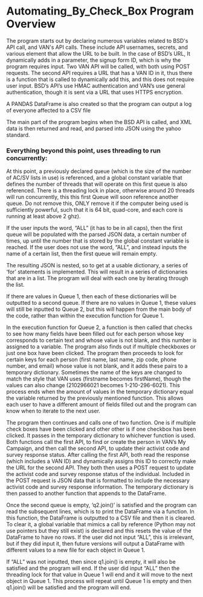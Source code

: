 # Automating_By_Check_Box Program Overview
The program starts out by declaring numerous variables related to BSD's API call, and VAN's API calls. These include API usernames, secrets, and various element that allow the URL to be built. In the case of BSD’s URL, It dynamically adds in a parameter, the signup form ID, which is why the program requires input. Two VAN API will be called, with both using POST requests. The second API requires a URL that has a VAN ID in it, thus there is a function that is called to dynamically add this, and this does not require user input. BSD’s API’s use HMAC authentication and VAN’s use general authentication, though it is sent via a URL that uses HTTPS encryption.

A PANDAS DataFrame is also created so that the program can output a log of everyone affected to a CSV file

The main part of the program begins when the BSD API is called, and XML data is then returned and read, and parsed into JSON using the yahoo standard. 

### Everything beyond this point, uses threading to run concurrently:

At this point, a previously declared queue (which is the size of the number of AC/SV lists in use) is referenced, and a global constant variable that defines the number of threads that will operate on this first queue is also referenced. There is a threading lock in place, otherwise around 20 threads will run concurrently, this this first Queue will soon reference another queue. Do not remove this, ONLY remove it if the computer being used is sufficiently powerful, such that it is 64 bit, quad-core, and each core is running at least above 2 ghz). 

If the user inputs the word, “ALL” (it has to be in all caps), then the first queue will be populated with the parsed JSON data, a certain number of times, up until the number that is stored by the global constant variable is reached. If the user does not use the word, “ALL”, and instead inputs the name of a certain list, then the first queue will remain empty.

The resulting JSON is nested, so to get at a usable dictionary, a series of ‘for’ statements is implemented. This will result in a series of dictionaries that are in a list. The program will deal with each one by iterating through the list. 

If there are values in Queue 1, then each of these dictionaries will be outputted to a second queue. If there are no values in Queue 1, these values will still be inputted to Queue 2, but this will happen from the main body of the code, rather than within the execution function for Queue 1.

In the execution function for Queue 2, a function is then called that checks to see how many fields have been filled out for each person whose key corresponds to certain text and whose value is not blank, and this number is assigned to a variable. The program also finds out if multiple checkboxes or just one box have been clicked. The program then proceeds to look for certain keys for each person (first name, last name, zip code, phone number, and email) whose value is not blank, and it adds these pairs to a temporary dictionary. Sometimes the name of the keys are changed to match the style that VAN uses (firstname becomes firstName), though the values can also change (2102966021 becomes 1-210-296-6021). This process ends when the amount of values in the temporary dictionary equal the variable returned by the previously mentioned function. This allows each user to have a different amount of fields filled out and the program can know when to iterate to the next user.

The program then continues and calls one of two function. One is if multiple check boxes have been clicked and other other is if one checkbox has been clicked. It passes in the temporary dictionary to whichever function is used. Both functions call the first API, to find or create the person in VAN’s My Campaign, and then call the second API, to update their activist code and survey response status. After calling the first API, both read the response (which includes a VAN ID) and dynamically assigns this ID to correctly make the URL for the second API. They both then uses a POST request to update the activist code and survey response status of the individual. Included in the POST request is JSON data that is formatted to include the necessary activist code and survey response information. The temporary dictionary is then passed to another function that appends to the DataFrame.

Once the second queue is empty, ‘q2.join()’ is satisfied and the program can read the subsequent lines, which is to print the DataFrame via a function. In this function, the DataFrame is outputted to a CSV file and then it is cleared. To clear it, a global variable that mimics a call by reference (Python may not use pointers but they still exist) is declared and this resets the value of the DataFrame to have no rows. If the user did not input “ALL”, this is irrelevant, but if they did input it, then future versions will output a DataFrame with different values to a new file for each object in Queue 1.

If “ALL” was not inputted, then since q1.join() is empty, it will also be satisfied and the program will end. If the user did input “ALL” then the threading lock for that value in Queue 1 will end and it will move to the next object in Queue 1. This process will repeat until Queue 1 is empty and then q1.join() will be satisfied and the program will end. 
